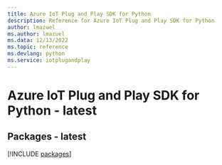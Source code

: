 ```yaml
---
title: Azure IoT Plug and Play SDK for Python
description: Reference for Azure IoT Plug and Play SDK for Python
author: lmazuel
ms.author: lmazuel
ms.data: 12/13/2022
ms.topic: reference
ms.devlang: python
ms.service: iotplugandplay
---
```

# Azure IoT Plug and Play SDK for Python - latest
## Packages - latest
[!INCLUDE [packages](iot-plug-and-play-index.md)]
